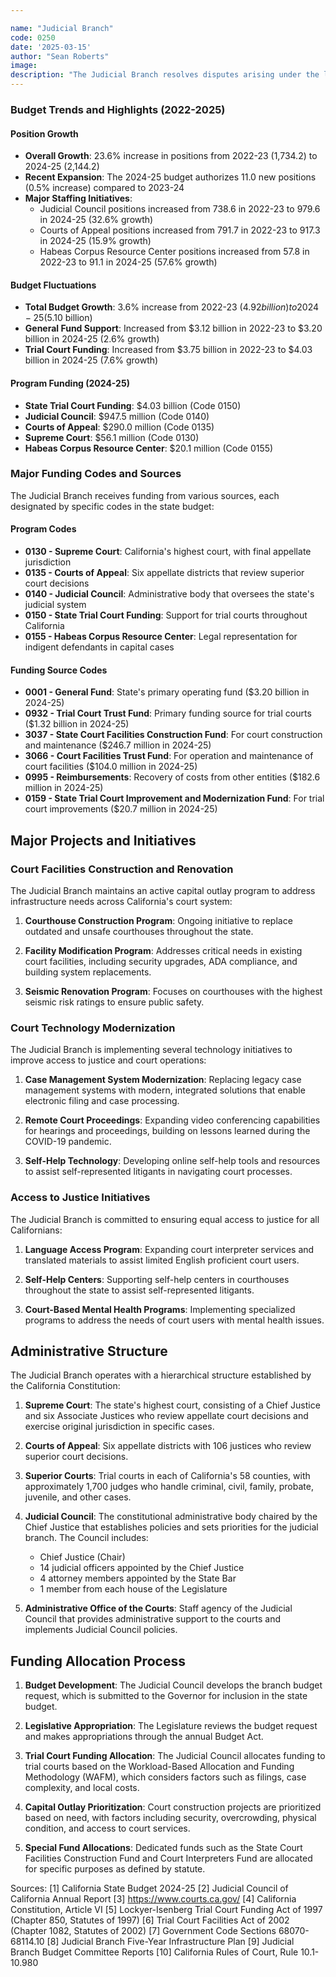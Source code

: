 ```yaml
---

name: "Judicial Branch"
code: 0250
date: '2025-03-15'
author: "Sean Roberts"
image: 
description: "The Judicial Branch resolves disputes arising under the law and interprets and applies the law consistently, impartially, and independently to protect constitutional rights and liberties."
---
```


### Budget Trends and Highlights (2022-2025)

#### Position Growth
- **Overall Growth**: 23.6% increase in positions from 2022-23 (1,734.2) to 2024-25 (2,144.2)
- **Recent Expansion**: The 2024-25 budget authorizes 11.0 new positions (0.5% increase) compared to 2023-24
- **Major Staffing Initiatives**: 
  - Judicial Council positions increased from 738.6 in 2022-23 to 979.6 in 2024-25 (32.6% growth)
  - Courts of Appeal positions increased from 791.7 in 2022-23 to 917.3 in 2024-25 (15.9% growth)
  - Habeas Corpus Resource Center positions increased from 57.8 in 2022-23 to 91.1 in 2024-25 (57.6% growth)

#### Budget Fluctuations
- **Total Budget Growth**: 3.6% increase from 2022-23 ($4.92 billion) to 2024-25 ($5.10 billion)
- **General Fund Support**: Increased from $3.12 billion in 2022-23 to $3.20 billion in 2024-25 (2.6% growth)
- **Trial Court Funding**: Increased from $3.75 billion in 2022-23 to $4.03 billion in 2024-25 (7.6% growth)

#### Program Funding (2024-25)
- **State Trial Court Funding**: $4.03 billion (Code 0150)
- **Judicial Council**: $947.5 million (Code 0140)
- **Courts of Appeal**: $290.0 million (Code 0135)
- **Supreme Court**: $56.1 million (Code 0130)
- **Habeas Corpus Resource Center**: $20.1 million (Code 0155)

### Major Funding Codes and Sources

The Judicial Branch receives funding from various sources, each designated by specific codes in the state budget:

#### Program Codes
- **0130 - Supreme Court**: California's highest court, with final appellate jurisdiction
- **0135 - Courts of Appeal**: Six appellate districts that review superior court decisions
- **0140 - Judicial Council**: Administrative body that oversees the state's judicial system
- **0150 - State Trial Court Funding**: Support for trial courts throughout California
- **0155 - Habeas Corpus Resource Center**: Legal representation for indigent defendants in capital cases

#### Funding Source Codes
- **0001 - General Fund**: State's primary operating fund ($3.20 billion in 2024-25)
- **0932 - Trial Court Trust Fund**: Primary funding source for trial courts ($1.32 billion in 2024-25)
- **3037 - State Court Facilities Construction Fund**: For court construction and maintenance ($246.7 million in 2024-25)
- **3066 - Court Facilities Trust Fund**: For operation and maintenance of court facilities ($104.0 million in 2024-25)
- **0995 - Reimbursements**: Recovery of costs from other entities ($182.6 million in 2024-25)
- **0159 - State Trial Court Improvement and Modernization Fund**: For trial court improvements ($20.7 million in 2024-25)

## Major Projects and Initiatives

### Court Facilities Construction and Renovation

The Judicial Branch maintains an active capital outlay program to address infrastructure needs across California's court system:

1. **Courthouse Construction Program**: Ongoing initiative to replace outdated and unsafe courthouses throughout the state.

2. **Facility Modification Program**: Addresses critical needs in existing court facilities, including security upgrades, ADA compliance, and building system replacements.

3. **Seismic Renovation Program**: Focuses on courthouses with the highest seismic risk ratings to ensure public safety.

### Court Technology Modernization

The Judicial Branch is implementing several technology initiatives to improve access to justice and court operations:

1. **Case Management System Modernization**: Replacing legacy case management systems with modern, integrated solutions that enable electronic filing and case processing.

2. **Remote Court Proceedings**: Expanding video conferencing capabilities for hearings and proceedings, building on lessons learned during the COVID-19 pandemic.

3. **Self-Help Technology**: Developing online self-help tools and resources to assist self-represented litigants in navigating court processes.

### Access to Justice Initiatives

The Judicial Branch is committed to ensuring equal access to justice for all Californians:

1. **Language Access Program**: Expanding court interpreter services and translated materials to assist limited English proficient court users.

2. **Self-Help Centers**: Supporting self-help centers in courthouses throughout the state to assist self-represented litigants.

3. **Court-Based Mental Health Programs**: Implementing specialized programs to address the needs of court users with mental health issues.

## Administrative Structure

The Judicial Branch operates with a hierarchical structure established by the California Constitution:

1. **Supreme Court**: The state's highest court, consisting of a Chief Justice and six Associate Justices who review appellate court decisions and exercise original jurisdiction in specific cases.

2. **Courts of Appeal**: Six appellate districts with 106 justices who review superior court decisions.

3. **Superior Courts**: Trial courts in each of California's 58 counties, with approximately 1,700 judges who handle criminal, civil, family, probate, juvenile, and other cases.

4. **Judicial Council**: The constitutional administrative body chaired by the Chief Justice that establishes policies and sets priorities for the judicial branch. The Council includes:
   - Chief Justice (Chair)
   - 14 judicial officers appointed by the Chief Justice
   - 4 attorney members appointed by the State Bar
   - 1 member from each house of the Legislature

5. **Administrative Office of the Courts**: Staff agency of the Judicial Council that provides administrative support to the courts and implements Judicial Council policies.

## Funding Allocation Process

1. **Budget Development**: The Judicial Council develops the branch budget request, which is submitted to the Governor for inclusion in the state budget.

2. **Legislative Appropriation**: The Legislature reviews the budget request and makes appropriations through the annual Budget Act.

3. **Trial Court Funding Allocation**: The Judicial Council allocates funding to trial courts based on the Workload-Based Allocation and Funding Methodology (WAFM), which considers factors such as filings, case complexity, and local costs.

4. **Capital Outlay Prioritization**: Court construction projects are prioritized based on need, with factors including security, overcrowding, physical condition, and access to court services.

5. **Special Fund Allocations**: Dedicated funds such as the State Court Facilities Construction Fund and Court Interpreters Fund are allocated for specific purposes as defined by statute.

Sources:
[1] California State Budget 2024-25
[2] Judicial Council of California Annual Report
[3] https://www.courts.ca.gov/
[4] California Constitution, Article VI
[5] Lockyer-Isenberg Trial Court Funding Act of 1997 (Chapter 850, Statutes of 1997)
[6] Trial Court Facilities Act of 2002 (Chapter 1082, Statutes of 2002)
[7] Government Code Sections 68070-68114.10
[8] Judicial Branch Five-Year Infrastructure Plan
[9] Judicial Branch Budget Committee Reports
[10] California Rules of Court, Rule 10.1-10.980 